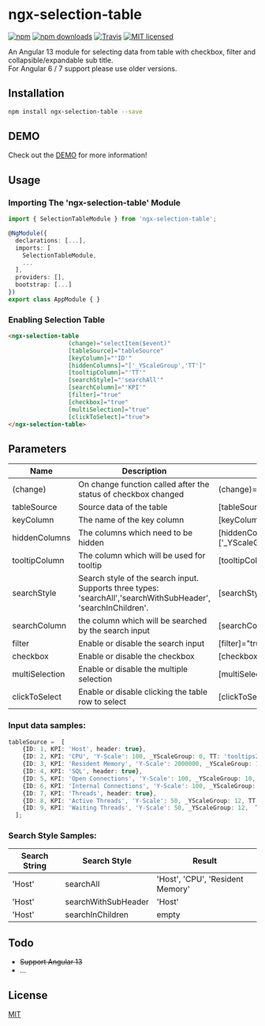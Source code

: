 # ngx-selection-table

[![npm](https://img.shields.io/npm/v/ngx-selection-table.svg?style=flat-square)](https://www.npmjs.com/package/ngx-selection-table) [![npm downloads](https://img.shields.io/npm/dm/ngx-selection-table.svg)](https://www.npmjs.com/package/ngx-selection-table) [![Travis](https://img.shields.io/travis/ckyycc/ngx-selection-table.svg?style=flat-square)](https://travis-ci.org/ckyycc/ngx-selection-table) [![MIT licensed](https://img.shields.io/badge/license-MIT-blue.svg?style=flat-square)](https://github.com/ckyycc/ngx-selection-table/blob/master/LICENSE)

An Angular 13 module for selecting data from table with checkbox, filter and collapsible/expandable sub title.\
For Angular 6 / 7 support please use older versions.

## Installation
```bash
npm install ngx-selection-table --save
```
## DEMO
Check out the [DEMO](https://ckyycc.github.io/ngx-selection-table/) for more information!

## Usage

### Importing The 'ngx-selection-table' Module
```TypeScript
import { SelectionTableModule } from 'ngx-selection-table';

@NgModule({
  declarations: [...],
  imports: [
    SelectionTableModule,
    ...
  ],
  providers: [],
  bootstrap: [...]
})
export class AppModule { }
```

### Enabling Selection Table
```HTML
<ngx-selection-table 
                 (change)="selectItem($event)"
                 [tableSource]="tableSource"
                 [keyColumn]="'ID'"
                 [hiddenColumns]="['_YScaleGroup','TT']"
                 [tooltipColumn]="'TT'"
                 [searchStyle]="'searchAll'"
                 [searchColumn]="'KPI'"
                 [filter]="true"
                 [checkbox]="true"
                 [multiSelection]="true"
                 [clickToSelect]="true">
</ngx-selection-table>
```

## Parameters
Name  | Description | Example | 
------------- | ------------- | -------------
(change)  | On change function called after the status of checkbox changed | (change)="selectItem($event)"
tableSource  | Source data of the table | [tableSource]="tableSource"
keyColumn  | The name of the key column | [keyColumn]="'ID'"
hiddenColumns  | The columns which need to be hidden | [hiddenColumns]="['_YScaleGroup','TT']"
tooltipColumn  | The column which will be used for tooltip | [tooltipColumn]="'TT'"
searchStyle  | Search style of the search input. Supports three types: 'searchAll','searchWithSubHeader', 'searchInChildren'. | [searchStyle]="'searchAll'"
searchColumn  | the column which will be searched by the search input | [searchColumn]="'KPI'"
filter  | Enable or disable the search input |  [filter]="true"
checkbox  | Enable or disable the checkbox | [checkbox]="true"
multiSelection  | Enable or disable the multiple selection | [multiSelection]="true"
clickToSelect  | Enable or disable clicking the table row to select | [clickToSelect]="true"

### Input data samples:
```TypeScript
tableSource =  [
    {ID: 1, KPI: 'Host', header: true},
    {ID: 2, KPI: 'CPU', 'Y-Scale': 100, _YScaleGroup: 0, TT: 'tooltips2'},
    {ID: 3, KPI: 'Resident Memory', 'Y-Scale': 2000000, _YScaleGroup: 1, TT: 'tooltips3'},
    {ID: 4, KPI: 'SQL', header: true},
    {ID: 5, KPI: 'Open Connections', 'Y-Scale': 100, _YScaleGroup: 10,  TT: 'tooltips15'},
    {ID: 6, KPI: 'Internal Connections', 'Y-Scale': 100, _YScaleGroup: 10, TT: 'tooltips16'},
    {ID: 7, KPI: 'Threads', header: true},
    {ID: 8, KPI: 'Active Threads', 'Y-Scale': 50, _YScaleGroup: 12, TT: 'tooltips29'},
    {ID: 9, KPI: 'Waiting Threads', 'Y-Scale': 50, _YScaleGroup: 12,  TT: 'tooltips30'},
  ];
```
### Search Style Samples:
Search String | Search Style | Result 
------------- | ------------- | ------------- 
'Host' | searchAll | 'Host', 'CPU', 'Resident Memory'
'Host' | searchWithSubHeader | 'Host'
'Host' | searchInChildren | empty

Todo
----
* ~~Support Angular 13~~
* ...

## License
 [MIT](/LICENSE)
